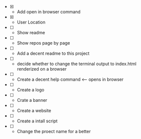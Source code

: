 + [x] - Add open in browser command
+ [x] - User Location
+ [ ] - Show readme
+ [ ] - Show repos page by page
+ [ ] - Add a decent readme to this project
+ [ ] - decide whether to change the terminal output to index.html renderized on a browser
+ [ ] - Create a decent help command <-- opens in browser
+ [ ] - Create a logo
+ [ ] - Crate a banner
+ [ ] - Create a website
+ [ ] - Create a intall script
+ [ ] - Change the proect name for a better